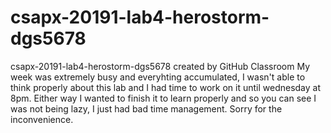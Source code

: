 # csapx-20191-lab4-herostorm-dgs5678
csapx-20191-lab4-herostorm-dgs5678 created by GitHub Classroom
My week was extremely busy and everyhting accumulated, I wasn't able to think properly about this lab and I had time to work 
on it until wednesday at 8pm. Either way I wanted to finish it to learn properly and so you can see I was not being lazy, I just had
bad time management. Sorry for the inconvenience.
